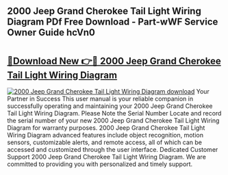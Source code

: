 ## 2000 Jeep Grand Cherokee Tail Light Wiring Diagram PDf Free Download - Part-wWF Service Owner Guide hcVn0

# <h2><a href="http://dfqacuu.blite.top/?on=2000+Jeep+Grand+Cherokee+Tail+Light+Wiring+Diagram">🔗Download New 👉🔴 2000 Jeep Grand Cherokee Tail Light Wiring Diagram</a></h2>

[![2000 Jeep Grand Cherokee Tail Light Wiring Diagram download](https://i.imgur.com/lujVjoI.png)](http://dfqacuu.blite.top/?on=2000+Jeep+Grand+Cherokee+Tail+Light+Wiring+Diagram)
Your Partner in Success This user manual is your reliable companion in successfully operating and maintaining your 2000 Jeep Grand Cherokee Tail Light Wiring Diagram. Please Note the Serial Number Locate and record the serial number of your new 2000 Jeep Grand Cherokee Tail Light Wiring Diagram for warranty purposes. 2000 Jeep Grand Cherokee Tail Light Wiring Diagram advanced features include object recognition, motion sensors, customizable alerts, and remote access, all of which can be accessed and customized through the user interface. Dedicated Customer Support 2000 Jeep Grand Cherokee Tail Light Wiring Diagram. We are committed to providing you with personalized and timely support.
